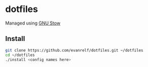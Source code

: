 dotfiles
========

Managed using [GNU Stow](https://www.gnu.org/software/stow/)

Install
-------
```bash
git clone https://github.com/evanrelf/dotfiles.git ~/dotfiles
cd ~/dotfiles
./install <config names here>
```
